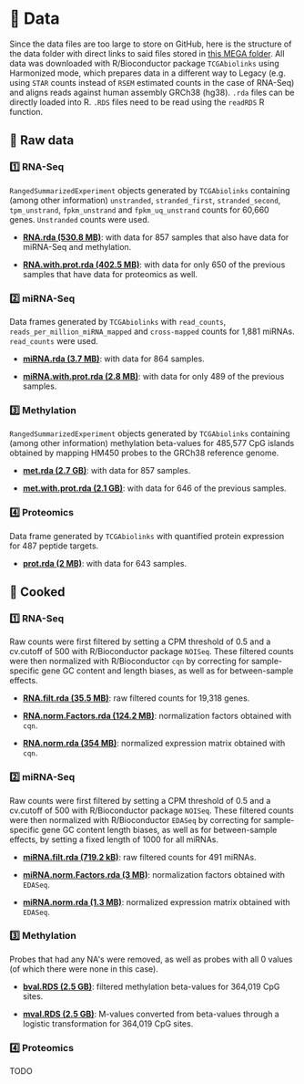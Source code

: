 # :dna: Data

Since the data files are too large to store on GitHub, here is the structure of the data folder with direct links to said files stored in [this MEGA folder](https://mega.nz/folder/Kl8h1LJJ#oactgNw1q3Wwu5qZaLdnkA). All data was downloaded with R/Bioconductor package `TCGAbiolinks` using Harmonized mode, which prepares data in a different way to Legacy (e.g. using `STAR` counts instead of `RSEM` estimated counts in the case of RNA-Seq) and aligns reads against human assembly GRCh38 (hg38). `.rda` files can be directly loaded into R. `.RDS` files need to be read using the `readRDS` R function.

## 🥩 Raw data

### :one: RNA-Seq

`RangedSummarizedExperiment` objects generated by `TCGAbiolinks` containing (among other information) `unstranded`, `stranded_first`, `stranded_second`, `tpm_unstrand`, `fpkm_unstrand` and `fpkm_uq_unstrand` counts for 60,660 genes. `Unstranded` counts were used.

- **[RNA.rda (530.8 MB)](https://mega.nz/file/6lsX0QyQ#BhxdMgi1FXMRclh0uA23dLlLp96E-EVcfCO8SAa2U_A)**: with data for 857 samples that also have data for miRNA-Seq and methylation.

- **[RNA.with.prot.rda (402.5 MB)](https://mega.nz/file/bwcziAyJ#2VD9WB_BI2QzTZe2F9MPp4668GwgOcVCcx_Gcxd6am4)**: with data for only 650 of the previous samples that have data for proteomics as well.

### :two: miRNA-Seq

Data frames generated by `TCGAbiolinks` with `read_counts`, `reads_per_million_miRNA_mapped` and `cross-mapped` counts for 1,881 miRNAs. `read_counts` were used.

- **[miRNA.rda (3.7 MB)](https://mega.nz/file/K5cnjLDZ#FKsdTFvBnnuQtB5aU5WFlG_6PTkryKA40f2szdY3oas)**: with data for 864 samples.

- **[miRNA.with.prot.rda (2.8 MB)](https://mega.nz/file/3oNz0YJB#1x7V9HsVXdCPCBMpe1kVpX6OdVqq8y1B2jOnDJKj4iA)**: with data for only 489 of the previous samples.

### :three: Methylation

`RangedSummarizedExperiment` objects generated by `TCGAbiolinks` containing (among other information) methylation beta-values for 485,577 CpG islands obtained by mapping HM450 probes to the GRCh38 reference genome.

- **[met.rda (2.7 GB)](https://mega.nz/file/C0N3TaRb#CJmugJQ6-4OeKDhRXG4qxlubuvepJ7Nt1eYRtXSHED8)**: with data for 857 samples.

- **[met.with.prot.rda (2.1 GB)](https://mega.nz/file/uxdTkLgK#uttIfQ7dqYUWlqJQ1Onv2sYAAtR4oa_EC4yLiKMWP7I)**: with data for 646 of the previous samples. 

### :four: Proteomics

Data frame generated by `TCGAbiolinks` with quantified protein expression for 487 peptide targets.

- **[prot.rda (2 MB)](https://mega.nz/file/78d2yTJZ#JwJG9bAUJ_Uo2WPRfWH2wiK4gy0KZ1TdhdMDdk8TqrY)**: with data for 643 samples.

## 🍖 Cooked

### :one: RNA-Seq

Raw counts were first filtered by setting a CPM threshold of 0.5 and a cv.cutoff of 500 with R/Bioconductor package `NOISeq`. These filtered counts were then normalized with R/Bioconductor `cqn` by correcting for sample-specific gene GC content and length biases, as well as for between-sample effects.

- **[RNA.filt.rda (35.5 MB)](https://mega.nz/file/i813Ba6Z#uh6fPQhLueQO3DvU1Hy4YkGBIiEkQBmxCqSETStBhRw)**: raw filtered counts for 19,318 genes.

- **[RNA.norm.Factors.rda (124.2 MB)](https://mega.nz/file/T5k3wKCa#jlB3Azyny_IIXHTEAQTAr0ZMyRpXzTAnhJcmqRRzUlY)**: normalization factors obtained with `cqn`. 

- **[RNA.norm.rda (354 MB)](https://mega.nz/file/v4tUVBLR#FSnFyqTTLKvw3rAEsYG5wi5sLQW7yJ0ZxN2bxB9y3U0)**: normalized expression matrix obtained with `cqn`. 

### :two: miRNA-Seq

Raw counts were first filtered by setting a CPM threshold of 0.5 and a cv.cutoff of 500 with R/Bioconductor package `NOISeq`. These filtered counts were then normalized with R/Bioconductor `EDASeq` by correcting for sample-specific gene GC content length biases, as well as for between-sample effects, by setting a fixed length of 1000 for all miRNAs.

- **[miRNA.filt.rda (719.2 kB)](https://mega.nz/file/20slWQCS#U-nGNr3KFCxFEEiMlNKFYnBD8L1lhYR4jZMrz7jtuxU)**: raw filtered counts for 491 miRNAs.

- **[miRNA.norm.Factors.rda (3 MB)](https://mega.nz/file/jt0XzawA#lHpPADqjwIMzZzaKMLRP14lcuk9zCZpFzPK1R4mTJUM)**: normalization factors obtained with `EDASeq`. 

- **[miRNA.norm.rda (1.3 MB)](https://mega.nz/file/eolUWAQL#M2VfG35X1M9VS0DeuBy1FyypOoCuum7n1UZ3k0IH3hg)**: normalized expression matrix obtained with `EDASeq`. 

### :three: Methylation

Probes that had any NA's were removed, as well as probes with all 0 values (of which there were none in this case). 

- **[bval.RDS (2.5 GB)](https://mega.nz/file/619BkKoA#UqsLWZPuw8qLdYxaj45DLmlTXlA_G3qxAEEtzdvaGqA)**: filtered methylation beta-values for 364,019 CpG sites.

- **[mval.RDS (2.5 GB)](https://mega.nz/file/exUmHJpC#-NbUcm-1My-98z8yNOM_IcmPOdM4a6RZZmH-8qSmWkM)**: M-values converted from beta-values through a logistic transformation for 364,019 CpG sites.

### :four: Proteomics

TODO